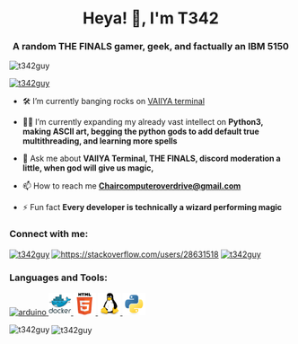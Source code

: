 <h1 align="center">Heya! 👋, I'm T342</h1>
<h3 align="center">A random THE FINALS gamer, geek, and factually an IBM 5150</h3>

<p align="left"> <img src="https://komarev.com/ghpvc/?username=t342guy&label=Profile%20views&color=64c466&style=plastic" alt="t342guy" /> </p>

<p align="left"> <a href="https://github.com/ryo-ma/github-profile-trophy"><img src="https://github-profile-trophy.vercel.app/?username=t342guy" alt="t342guy" /></a> </p>

- 🛠️ I’m currently banging rocks on [VAIIYA terminal](https://github.com/T342guy/VAIIYA-terminal)

- 🧙‍♂️ I’m currently expanding my already vast intellect on **Python3, making ASCII art, begging the python gods to add default true multithreading, and learning more spells**

- 💬 Ask me about **VAIIYA Terminal, THE FINALS, discord moderation a little, when god will give us magic,**

- 📫 How to reach me **Chaircomputeroverdrive@gmail.com**

- ⚡ Fun fact **Every developer is technically a wizard performing magic**

<h3 align="left">Connect with me:</h3>
<p align="left">
<a href="https://twitter.com/t342guy" target="blank"><img align="center" src="https://raw.githubusercontent.com/rahuldkjain/github-profile-readme-generator/master/src/images/icons/Social/twitter.svg" alt="t342guy" height="30" width="40" /></a>
<a href="https://stackoverflow.com/users/https://stackoverflow.com/users/28631518" target="blank"><img align="center" src="https://raw.githubusercontent.com/rahuldkjain/github-profile-readme-generator/master/src/images/icons/Social/stack-overflow.svg" alt="https://stackoverflow.com/users/28631518" height="30" width="40" /></a>
<a href="https://www.youtube.com/c/t342guy" target="blank"><img align="center" src="https://raw.githubusercontent.com/rahuldkjain/github-profile-readme-generator/master/src/images/icons/Social/youtube.svg" alt="t342guy" height="30" width="40" /></a>
</p>

<h3 align="left">Languages and Tools:</h3>
<p align="left"> <a href="https://www.arduino.cc/" target="_blank" rel="noreferrer"> <img src="https://cdn.worldvectorlogo.com/logos/arduino-1.svg" alt="arduino" width="40" height="40"/> </a> <a href="https://www.docker.com/" target="_blank" rel="noreferrer"> <img src="https://raw.githubusercontent.com/devicons/devicon/master/icons/docker/docker-original-wordmark.svg" alt="docker" width="40" height="40"/> </a> <a href="https://www.w3.org/html/" target="_blank" rel="noreferrer"> <img src="https://raw.githubusercontent.com/devicons/devicon/master/icons/html5/html5-original-wordmark.svg" alt="html5" width="40" height="40"/> </a> <a href="https://www.linux.org/" target="_blank" rel="noreferrer"> <img src="https://raw.githubusercontent.com/devicons/devicon/master/icons/linux/linux-original.svg" alt="linux" width="40" height="40"/> </a> <a href="https://www.python.org" target="_blank" rel="noreferrer"> <img src="https://raw.githubusercontent.com/devicons/devicon/master/icons/python/python-original.svg" alt="python" width="40" height="40"/> </a> </p>

<p><img align="left" src="https://github-readme-stats.vercel.app/api/top-langs?username=t342guy&show_icons=true&theme=dark&locale=en&layout=compact" alt="t342guy" /></p>

<p>&nbsp;<img align="center" src="https://github-readme-stats.vercel.app/api?username=t342guy&show_icons=true&theme=dark&locale=en" alt="t342guy" /></p>
